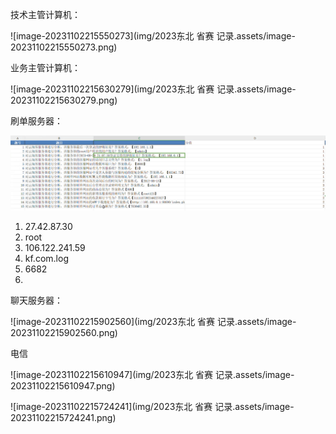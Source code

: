 技术主管计算机：

![image-20231102215550273](img/2023东北 省赛 记录.assets/image-20231102215550273.png)

业务主管计算机：

![image-20231102215630279](img/2023东北 省赛 记录.assets/image-20231102215630279.png)

刷单服务器：

<img src="img/2023东北 省赛 记录.assets/image-20231102215800733.png" alt="image-20231102215800733" style="zoom:150%;" />

1. 27.42.87.30
2. root
3. 106.122.241.59
4. kf.com.log
5. 6682 
6. 





聊天服务器：

![image-20231102215902560](img/2023东北 省赛 记录.assets/image-20231102215902560.png)

电信









![image-20231102215610947](img/2023东北 省赛 记录.assets/image-20231102215610947.png)

![image-20231102215724241](img/2023东北 省赛 记录.assets/image-20231102215724241.png)
